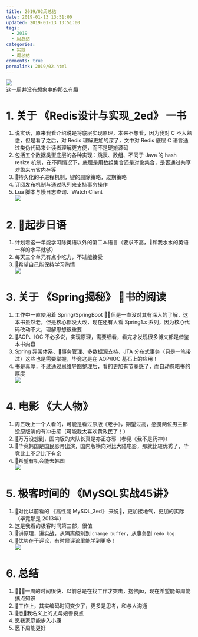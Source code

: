```yaml
---
title: 2019/02周总结
date: 2019-01-13 13:51:00
updated: 2019-01-13 13:51:00
tags:
  - 2019
  - 周总结
categories: 
  - 实践
  - 周总结
comments: true
permalink: 2019/02.html  
---
```


![][0]  
这一周并没有想象中的那么有趣

<!--more-->

# 1. 关于 《Redis设计与实现_2ed》 一书

1. 说实话，原来我看介绍说是将底层实现原理，本来不想看，因为我对 C 不大熟悉，但是看了之后，对 Redis 理解更加的深了，文中对 Redis 底层 C 语言通过类伪代码来让读者理解更方便，而不是硬搬源码  
2. 包括五个数据类型底层的各种实现：跳表、数组、不同于 Java 的 hash resize 机制，在不同情况下，底层是用数组集合还是对象集合，是否通过共享对象来节省内存等  
3. 持久化的子进程机制，键的删除策略，过期策略  
4. 订阅发布机制与通过队列来支持事务操作  
5. Lua 脚本与慢日志查询、Watch Client  
![][1]

# 2. 起步日语  

1. 计划着这一年能学习除英语以外的第二本语言（要求不高，和我水水的英语一样的水平就够）
2. 每天三个单元有点小吃力，不过能接受  
3. 希望自己能保持学习热情  
![][2]

# 3. 关于 《Spring揭秘》 书的阅读

1. 工作中一直使用着 Spring/SpringBoot ，但是一直没对其有深入的了解，这本书虽然老，但是核心都没大改，现在还有人看 Spring1.x 系列，因为核心代码改动不大，理解思想很重要
2. AOP、IOC 不必多说，实现原理，需要细看，看完才发现很多博文都是借鉴本书内容  
3. Spring 异常体系、事务管理、多数据源支持、JTA 分布式事务（只是一笔带过）这些也是需要掌握，毕竟这是在 AOP/IOC 基石上的应用！  
4. 书是真厚，不过通过思维导图整理后，看的更加有节奏感了，而自动忽略书的厚度  
![][3]

# 4. 电影 《大人物》

1. 周五晚上一个人看的，可能是看过原版《老手》，期望过高，感觉两位男主都没原版演的有冲击感（可能我太喜欢黄政民了！）  
2. 万万没想到，国内版的大队长真是亦正亦邪（参见《我不是药神》）  
3. 毕竟韩国是国民影帝出演，国内版横向对比大陆电影，那就比较优秀了，毕竟比上不足比下有余  
4. 希望有机会能去韩国  
![][4]

# 5. 极客时间的 《MySQL实战45讲》

1. 对比以前看的 《高性能 MySQL_3ed》 来说，更加接地气，更加的实际（毕竟那是 2013年）
2. 这是我看的极客时间第三部，很值
3. 讲原理，讲实战，从隔离级别到 `change buffer`，从事务到 `redo log`  
4. 优势在于评论，有时候评论里能学到更多！  
![][5]

# 6. 总结

1. 一周的时间很快，以前总是在找工作才突击，抱佛jio，现在希望能每周能搞点知识
2. 工作上，其实编码时间变少了，更多是思考，和与人沟通  
3. 愿我名义上的丈母娘善良点  
4. 愿我家庭能步入小康
5. 愿下周能更好

[0]: https://leran2deeplearnjavawebtech.oss-cn-beijing.aliyuncs.com/background/2019-01-08%E6%94%AF%E4%BB%98%E5%AE%9D%E5%B9%B4%E5%BA%A6.jpg
[1]: https://leran2deeplearnjavawebtech.oss-cn-beijing.aliyuncs.com/learn/Redis%E8%AE%BE%E8%AE%A1%E4%B8%8E%E5%AE%9E%E7%8E%B0_2ed/Redis%E8%AE%BE%E8%AE%A1%E4%B8%8E%E5%AE%9E%E7%8E%B0_%E7%AC%AC2%E7%89%88_1.png
[2]: https://leran2deeplearnjavawebtech.oss-cn-beijing.aliyuncs.com/somephoto/2019-02-jp.png
[3]: https://leran2deeplearnjavawebtech.oss-cn-beijing.aliyuncs.com/learn/Spring%E6%8F%AD%E7%A7%98/Spring%20%E6%8F%AD%E7%A7%98_2.png
[4]: https://leran2deeplearnjavawebtech.oss-cn-beijing.aliyuncs.com/somephoto/2019-01-11%E5%A4%A7%E4%BA%BA%E7%89%A9.jpg
[5]: https://leran2deeplearnjavawebtech.oss-cn-beijing.aliyuncs.com/learn/MySQL45%E8%AE%B2/MySQL%E5%AE%9E%E6%88%9845%E8%AE%B2_1.png